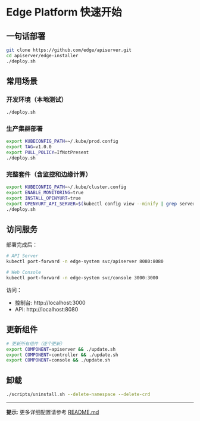 # Edge Platform 快速开始

## 一句话部署

```bash
git clone https://github.com/edge/apiserver.git
cd apiserver/edge-installer
./deploy.sh
```

## 常用场景

### 开发环境（本地测试）
```bash
./deploy.sh
```

### 生产集群部署
```bash
export KUBECONFIG_PATH=~/.kube/prod.config
export TAG=v1.0.0
export PULL_POLICY=IfNotPresent
./deploy.sh
```

### 完整套件（含监控和边缘计算）
```bash
export KUBECONFIG_PATH=~/.kube/cluster.config
export ENABLE_MONITORING=true
export INSTALL_OPENYURT=true
export OPENYURT_API_SERVER=$(kubectl config view --minify | grep server | awk '{print $2}')
./deploy.sh
```

## 访问服务

部署完成后：

```bash
# API Server
kubectl port-forward -n edge-system svc/apiserver 8080:8080

# Web Console
kubectl port-forward -n edge-system svc/console 3000:3000
```

访问：
- 控制台: http://localhost:3000
- API: http://localhost:8080

## 更新组件

```bash
# 更新所有组件（逐个更新）
export COMPONENT=apiserver && ./update.sh
export COMPONENT=controller && ./update.sh
export COMPONENT=console && ./update.sh
```

## 卸载

```bash
./scripts/uninstall.sh --delete-namespace --delete-crd
```

---

**提示**: 更多详细配置请参考 [README.md](./README.md)